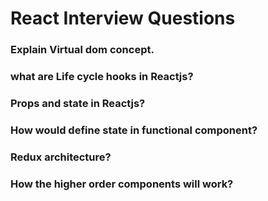 # React Interview Questions

### Explain Virtual dom concept. 
### what are Life cycle hooks in Reactjs?
### Props and state in Reactjs?
### How would define state in functional component? 
### Redux architecture? 
### How the higher order components will work?